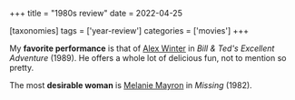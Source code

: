 +++
title = "1980s review"
date = 2022-04-25

[taxonomies]
tags = ['year-review']
categories = ['movies']
+++

My **favorite performance** is that of [Alex Winter] in
*Bill & Ted's Excellent Adventure* (1989).
He offers a whole lot of delicious fun,
not to mention so pretty.

The most **desirable woman** is [Melanie Mayron] in *Missing* (1982).

[Alex Winter]: https://en.wikipedia.org/wiki/Alex_Winter
[Melanie Mayron]: https://en.wikipedia.org/wiki/Melanie_Mayron
